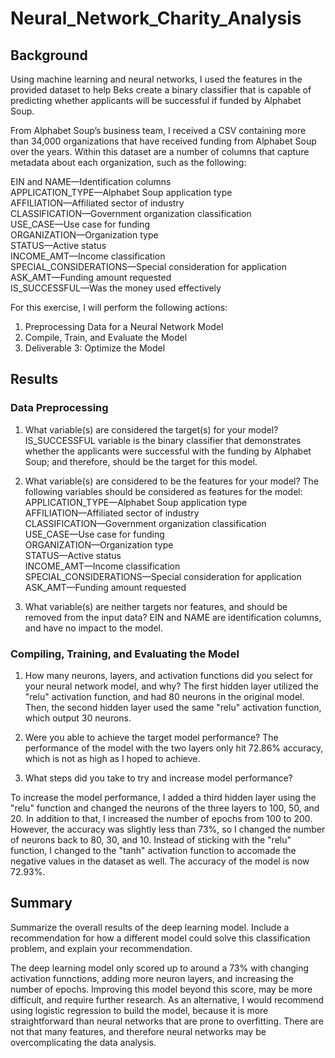 # Neural_Network_Charity_Analysis
## Background
Using machine learning and neural networks, I used the features in the provided dataset to help Beks create a binary classifier that is capable of predicting whether applicants will be successful if funded by Alphabet Soup\.

From Alphabet Soup’s business team, I received a CSV containing more than 34,000 organizations that have received funding from Alphabet Soup over the years\. Within this dataset are a number of columns that capture metadata about each organization, such as the following\:

EIN and NAME—Identification columns\
APPLICATION_TYPE—Alphabet Soup application type\
AFFILIATION—Affiliated sector of industry\
CLASSIFICATION—Government organization classification\
USE_CASE—Use case for funding\
ORGANIZATION—Organization type\
STATUS—Active status\
INCOME_AMT—Income classification\
SPECIAL_CONSIDERATIONS—Special consideration for application\
ASK_AMT—Funding amount requested\
IS_SUCCESSFUL—Was the money used effectively

For this exercise, I will perform the following actions:
1. Preprocessing Data for a Neural Network Model
2. Compile, Train, and Evaluate the Model
3. Deliverable 3: Optimize the Model

## Results
### Data Preprocessing
1. What variable(s) are considered the target(s) for your model\?
IS_SUCCESSFUL variable is the binary classifier that demonstrates whether the applicants were successful with the funding by Alphabet Soup; and therefore, should be the target for this model\.

2. What variable(s) are considered to be the features for your model\?
The following variables should be considered as features for the model:
APPLICATION_TYPE—Alphabet Soup application type\
AFFILIATION—Affiliated sector of industry\
CLASSIFICATION—Government organization classification\
USE_CASE—Use case for funding\
ORGANIZATION—Organization type\
STATUS—Active status\
INCOME_AMT—Income classification\
SPECIAL_CONSIDERATIONS—Special consideration for application\
ASK_AMT—Funding amount requested

3. What variable(s) are neither targets nor features, and should be removed from the input data\?
EIN and NAME are identification columns, and have no impact to the model\. 

### Compiling, Training, and Evaluating the Model
1. How many neurons, layers, and activation functions did you select for your neural network model, and why\?
The first hidden layer utilized the "relu" activation function, and had 80 neurons in the original model\. Then, the second hidden layer used the same "relu" activation function, which output 30 neurons\.

2. Were you able to achieve the target model performance\?
The performance of the model with the two layers only hit 72.86% accuracy, which is not as high as I hoped to achieve\.

3. What steps did you take to try and increase model performance\?

To increase the model performance, I added a third hidden layer using the "relu" function and changed the neurons of the three layers to 100, 50, and 20\. In addition to that, I increased the number of epochs from 100 to 200\. However, the accuracy was slightly less than 73%, so I changed the number of neurons back to 80, 30, and 10\. Instead of sticking with the "relu" function, I changed to the "tanh" activation function to accomade the negative values in the dataset as well\. The accuracy of the model is now 72.93%\.

## Summary
Summarize the overall results of the deep learning model\. Include a recommendation for how a different model could solve this classification problem, and explain your recommendation\.

The deep learning model only scored up to around a 73% with changing activation funnctions, adding more neuron layers, and increasing the number of epochs\. Improving this model beyond this score, may be more difficult, and require further research\. As an alternative, I would recommend using logistic regression to build the model, because it is more straightforward than neural networks that are prone to overfitting\. There are not that many features, and therefore neural networks may be overcomplicating the data analysis\.

